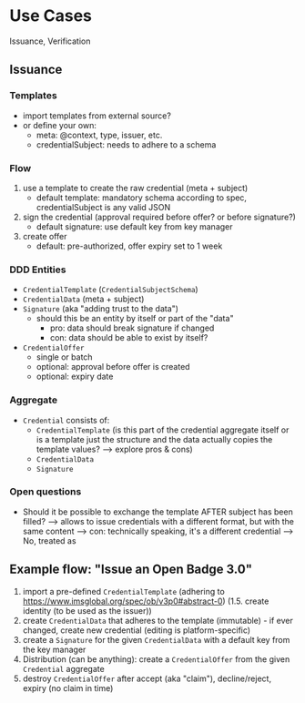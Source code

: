 # Use Cases

Issuance, Verification

## Issuance

### Templates

- import templates from external source?
- or define your own:
  - meta: @context, type, issuer, etc.
  - credentialSubject: needs to adhere to a schema

### Flow

1. use a template to create the raw credential (meta + subject)
   - default template: mandatory schema according to spec, credentialSubject is any valid JSON
2. sign the credential (approval required before offer? or before signature?)
   - default signature: use default key from key manager
3. create offer
   - default: pre-authorized, offer expiry set to 1 week

### DDD Entities

- `CredentialTemplate` (`CredentialSubjectSchema`)
- `CredentialData` (meta + subject)
- `Signature` (aka "adding trust to the data")
  - should this be an entity by itself or part of the "data"
    - pro: data should break signature if changed
    - con: data should be able to exist by itself?
- `CredentialOffer`
  - single or batch
  - optional: approval before offer is created
  - optional: expiry date

### Aggregate

- `Credential` consists of:
  - `CredentialTemplate` (is this part of the credential aggregate itself or is a template just the structure and the data actually copies the template values? --> explore pros & cons)
  - `CredentialData`
  - `Signature`

### Open questions

- Should it be possible to exchange the template AFTER subject has been filled? --> allows to issue credentials with a different format, but with the same content --> con: technically speaking, it's a different credential
  --> No, treated as

## Example flow: "Issue an Open Badge 3.0"

1. import a pre-defined `CredentialTemplate` (adhering to https://www.imsglobal.org/spec/ob/v3p0#abstract-0)
   (1.5. create identity (to be used as the issuer))
2. create `CredentialData` that adheres to the template (immutable) - if ever changed, create new credential (editing is platform-specific)
3. create a `Signature` for the given `CredentialData` with a default key from the key manager
4. Distribution (can be anything): create a `CredentialOffer` from the given `Credential` aggregate
5. destroy `CredentialOffer` after accept (aka "claim"), decline/reject, expiry (no claim in time)
